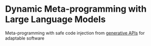 # Dynamic Meta-programming with Large Language Models
Meta-programming with safe code injection from [generative APIs](https://github.com/ch3njust1n/generative-api) for adaptable software